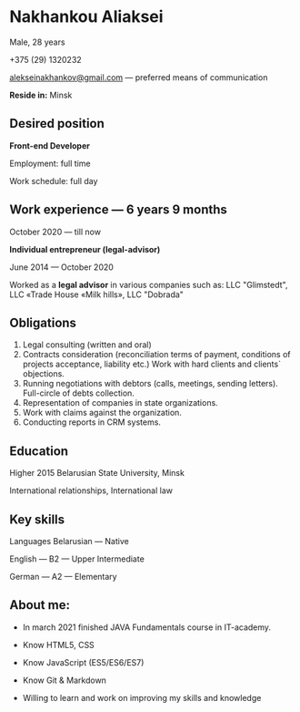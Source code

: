 # **Nakhankou Aliaksei**

Male, 28 years

+375 (29) 1320232

alekseinakhankov@gmail.com — preferred means of communication

**Reside in:** Minsk

## **Desired position**

**Front-end Developer**


Employment: full time

Work schedule: full day

## **Work experience** — 6 years 9 months
October 2020 — till now

**Individual entrepreneur (legal-advisor)**

June 2014 — October 2020

Worked as a **legal advisor** in various companies such as: LLC "Glimstedt", LLC «Trade House «Milk hills», LLC "Dobrada"

## **Obligations**

1.	Legal consulting (written and oral) 
2.	Contracts consideration
(reconciliation terms of payment, conditions of projects acceptance, liability etc.)
Work with hard clients and clients` objections.
3.	Running negotiations with debtors (calls, meetings, sending letters). Full-circle of debts collection.
4.	Representation of companies in state organizations.
5.	Work with claims against the organization. 
6.	Conducting reports in CRM systems.

## **Education**

Higher 2015	Belarusian State University, Minsk  

International relationships, International law

## **Key skills**

Languages	Belarusian — Native  

English — B2 — Upper Intermediate  

German — A2 — Elementary


## **About me:**	

* In march 2021 finished JAVA Fundamentals course in IT-academy.
 
* Know HTML5, CSS

* Know JavaScript (ES5/ES6/ES7) 

* Know Git & Markdown 

* Willing to learn and work on improving my skills and knowledge